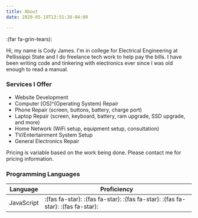 ```yaml
---
title: About
date: 2020-05-19T13:51:28-04:00

---
```

:(far fa-grin-tears):

Hi, my name is Cody James. I'm in college for Electrical Engineering at Pellissippi State and I do freelance tech work to help pay the bills. I have been writing code and tinkering with electronics ever since I was old enough to read a manual.

### Services I Offer

* Website Development
* Computer \[OS\]^(Operating System) Repair
* Phone Repair (screen, buttons, battery, charge port)
* Laptop Repair (screen, keyboard, battery, ram upgrade, SSD upgrade, and more)
* Home Network (WiFi setup, equipment setup, consultation)
* TV/Entertainment System Setup
* General Electronics Repair

Pricing is variable based on the work being done. Please contact me for pricing information.

### Programming Languages

| Language | Proficiency |
| --- | --- |
| JavaScript | :(fas fa-star): :(fas fa-star): :(fas fa-star): :(fas fa-star): :(fas fa-star):|